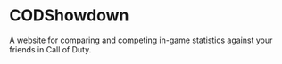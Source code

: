 # CODShowdown
A website for comparing and competing in-game statistics against your friends in Call of Duty.

